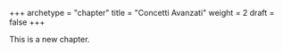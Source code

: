 +++
archetype = "chapter"
title = "Concetti Avanzati"
weight = 2
draft = false
+++

This is a new chapter.
